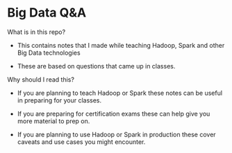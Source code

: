 Big Data Q&A
============

What is in this repo?

- This contains notes that I made while teaching Hadoop, Spark and
    other Big Data technologies

- These are based on questions that came up in classes.

Why should I read this?

- If you are planning to teach Hadoop or Spark these notes can be
    useful in preparing for your classes.

- If you are preparing for certification exams these can help give you
    more material to prep on.

- If you are planning to use Hadoop or Spark in production these cover
    caveats and use cases you might encounter.

